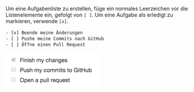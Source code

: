 Um eine Aufgabenliste zu erstellen, füge ein normales Leerzeichen vor die Listenelemente ein, gefolgt von `[ ]`. Um eine Aufgabe als erledigt zu markieren, verwende `[x]`.

```
- [x] Beende meine Änderungen
- [ ] Pushe meine Commits nach GitHub
- [ ] Öffne einen Pull Request
```

![Gerenderte Aufgabenliste](/assets/images/help/writing/task-list-rendered.png)
